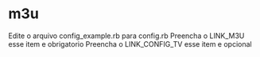 # m3u
Edite o arquivo config_example.rb para config.rb
Preencha o LINK_M3U esse item e obrigatorio
Preencha o LINK_CONFIG_TV esse item e opcional
